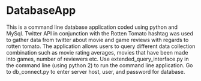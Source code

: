 # DatabaseApp
This is a command line database application coded using python and MySql. Twitter API in conjunction with the Rotten Tomato hashtag was used to gather data from twitter about movie and game reviews with regards to rotten tomato. The application allows users to query different data collection combination such as movie rating averages, movies that have been made into games, number of reviewers etc. Use extended_query_interface.py in the command line (using python 2) to run the command line application. Go to db_connect.py to enter server host, user, and password for database. 
